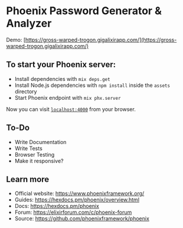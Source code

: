 # Phoenix Password Generator & Analyzer

Demo: [https://gross-warped-trogon.gigalixirapp.com/](https://gross-warped-trogon.gigalixirapp.com/)

## To start your Phoenix server:

- Install dependencies with `mix deps.get`
- Install Node.js dependencies with `npm install` inside the `assets` directory
- Start Phoenix endpoint with `mix phx.server`

Now you can visit [`localhost:4000`](http://localhost:4000) from your browser.

## To-Do
- Write Documentation
- Write Tests
- Browser Testing
- Make it responsive?

## Learn more

- Official website: https://www.phoenixframework.org/
- Guides: https://hexdocs.pm/phoenix/overview.html
- Docs: https://hexdocs.pm/phoenix
- Forum: https://elixirforum.com/c/phoenix-forum
- Source: https://github.com/phoenixframework/phoenix
